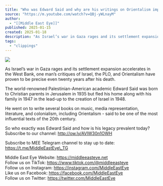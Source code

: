 ```yaml
---
title: "Who was Edward Said and why are his writings on Orientalism important today?"
source: "https://m.youtube.com/watch?v=QBj-yWLnayM"
author:
  - "[[Middle East Eye]]"
published: 2025-01-15
created: 2025-01-18
description: "As Israel’s war in Gaza rages and its settlement expansion accelerates in the West Bank, one man’s critiques of Israel, the PLO, and Orientalism have proven to be precise even twenty years after his d"
tags:
  - "clippings"
---
```

![](https://www.youtube.com/watch?v=QBj-yWLnayM)  

As Israel’s war in Gaza rages and its settlement expansion accelerates in the West Bank, one man’s critiques of Israel, the PLO, and Orientalism have proven to be precise even twenty years after his death.  
  
The world-renowned Palestinian-American academic Edward Said was born to Christian parents in Jerusalem in 1935 but fled his home along with his family in 1947 in the lead-up to the creation of Israel in 1948.  
  
He went on to write several books on music, media representation, literature, and colonialism, including Orientalism - said to be one of the most influential texts of the 20th century.  
  
So who exactly was Edward Said and how is his legacy prevalent today?  
Subscribe to our channel: http://ow.ly/AVlW30n1OWH  
  
Subscribe to MEE Telegram channel to stay up to date: https://t.me/MiddleEastEye\_TG  
  
Middle East Eye Website: https://middleeasteye.net  
Follow us on TikTok: https://www.tiktok.com/@middleeasteye  
Follow us on Instagram: https://instagram.com/MiddleEastEye  
Like us on Facebook: https://facebook.com/MiddleEastEye  
Follow us on Twitter: https://twitter.com/MiddleEastEye
